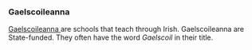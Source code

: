 ###  **Gaelscoileanna**

[ Gaelscoileanna ](http://www.gaelscoileanna.ie/) are schools that teach
through Irish. Gaelscoileanna are State-funded. They often have the word
_Gaelscoil_ in their title.

